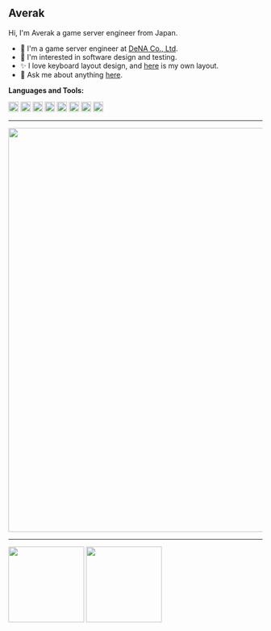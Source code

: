 ## Averak

Hi, I'm Averak a game server engineer from Japan.

- :briefcase: I'm a game server engineer at [DeNA Co., Ltd](https://dena.jp).
- :seedling: I'm interested in software design and testing.
- :sparkles: I love keyboard layout design, and [here](https://raw.githubusercontent.com/averak/averak/master/assets/averak-keymap.png) is my own layout.
- :speech_balloon: Ask me about anything [here](https://github.com/averak/averak/issues).

**Languages and Tools:**

<code><img height="20" src="https://cdn.worldvectorlogo.com/logos/go-8.svg"></code>
<code><img height="20" src="https://cdn.worldvectorlogo.com/logos/spring-3.svg"></code>
<code><img height="20" src="https://seeklogo.com/images/Q/quarkus-logo-C9F006782E-seeklogo.com.png"></code>
<code><img height="20" src="https://cdn.worldvectorlogo.com/logos/react-2.svg"></code>
<code><img height="20" src="https://cdn.worldvectorlogo.com/logos/angular-icon-1.svg"></code>
<code><img height="20" src="https://cdn.worldvectorlogo.com/logos/kubernets.svg"></code>
<code><img height="20" src="https://cdn.worldvectorlogo.com/logos/vim.svg"></code>
<code><img height="20" src="https://cdn.worldvectorlogo.com/logos/google-cloud-1.svg"></code>

---

<div>
  <img width=800 src="https://github-profile-trophy.vercel.app/?username=averak&column=8"/>
</div>

---

<div align="left">
  <img height="150" src="https://github-readme-stats.vercel.app/api?username=averak&count_private=true&include_all_commits=true" />
  <img height="150" src="https://github-readme-stats.vercel.app/api/top-langs/?username=averak&layout=compact&langs_count=10&hide=html,css,php" />
</div>
